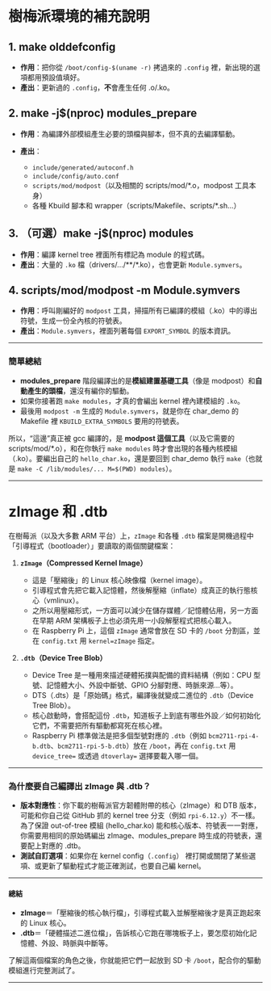 # 樹梅派環境的補充說明
## 1. make olddefconfig

* **作用**：把你從 `/boot/config-$(uname -r)` 拷過來的 `.config` 裡，新出現的選項都用預設值填好。
* **產出**：更新過的 `.config`，**不**會產生任何 .o/.ko。

## 2. make -j\$(nproc) modules\_prepare

* **作用**：為編譯外部模組產生必要的頭檔與腳本，但不真的去編譯驅動。
* **產出**：

  * `include/generated/autoconf.h`
  * `include/config/auto.conf`
  * `scripts/mod/modpost`（以及相關的 scripts/mod/\*.o，modpost 工具本身）
  * 各種 Kbuild 腳本和 wrapper（scripts/Makefile、scripts/\*.sh…）

## 3. （可選）make -j\$(nproc) modules

* **作用**：編譯 kernel tree 裡面所有標記為 module 的程式碼。
* **產出**：大量的 `.ko` 檔（drivers/…/\*\*/\*.ko），也會更新 `Module.symvers`。

## 4. scripts/mod/modpost -m Module.symvers

* **作用**：呼叫剛編好的 `modpost` 工具，掃描所有已編譯的模組（.ko）中的導出符號，生成一份全內核的符號表。
* **產出**：`Module.symvers`，裡面列著每個 `EXPORT_SYMBOL` 的版本資訊。

---

### 簡單總結

* **modules\_prepare** 階段編譯出的是**模組建置基礎工具**（像是 modpost）和**自動產生的頭檔**，還沒有編你的驅動。
* 如果你接著跑 `make modules`，才真的會編出 kernel 裡內建模組的 `.ko`。
* 最後用 `modpost -m` 生成的 `Module.symvers`，就是你在 char\_demo 的 Makefile 裡 `KBUILD_EXTRA_SYMBOLS` 要用的符號表。

所以，“這邊”真正被 gcc 編譯的，是 **modpost 這個工具**（以及它需要的 scripts/mod/\*.o），和在你執行 `make modules` 時才會出現的各種內核模組（.ko）。要編出自己的 `hello_char.ko`，還是要回到 char\_demo 執行 `make`（也就是 `make -C /lib/modules/... M=$(PWD) modules`）。

---
# zImage 和 .dtb

在樹莓派（以及大多數 ARM 平台）上，`zImage` 和各種 `.dtb` 檔案是開機過程中「引導程式（bootloader）」要讀取的兩個關鍵檔案：

1. **`zImage`（Compressed Kernel Image）**

   * 這是「壓縮後」的 Linux 核心映像檔（kernel image）。
   * 引導程式會先把它載入記憶體，然後解壓縮（inflate）成真正的執行態核心（vmlinux）。
   * 之所以用壓縮形式，一方面可以減少在儲存媒體／記憶體佔用，另一方面在早期 ARM 架構板子上也必須先用一小段解壓程式把核心載入。
   * 在 Raspberry Pi 上，這個 `zImage` 通常會放在 SD 卡的 `/boot` 分割區，並在 `config.txt` 用 `kernel=zImage` 指定。

2. **`.dtb`（Device Tree Blob）**

   * Device Tree 是一種用來描述硬體拓撲與配備的資料結構（例如：CPU 型號、記憶體大小、外設中斷號、GPIO 分腳對應、時脈來源…等）。
   * DTS（.dts）是「原始碼」格式，編譯後就變成二進位的 `.dtb`（Device Tree Blob）。
   * 核心啟動時，會搭配這份 `.dtb`，知道板子上到底有哪些外設／如何初始化它們，不需要把所有驅動都寫死在核心裡。
   * Raspberry Pi 標準做法是把多個型號對應的 `.dtb`（例如 `bcm2711-rpi-4-b.dtb`、`bcm2711-rpi-5-b.dtb`）放在 `/boot`，再在 `config.txt` 用 `device_tree=` 或透過 `dtoverlay=` 選擇要載入哪一個。

---

### 為什麼要自己編譯出 zImage 與 .dtb？

* **版本對應性**：你下載的樹莓派官方韌體附帶的核心（zImage）和 DTB 版本，可能和你自己從 GitHub 抓的 kernel tree 分支（例如 `rpi-6.12.y`）不一樣。為了保證 out-of-tree 模組 (hello\_char.ko) 能和核心版本、符號表一一對應，你需要用相同的原始碼編出 zImage、modules\_prepare 時生成的符號表，還要配上對應的 .dtb。
* **測試自訂選項**：如果你在 kernel config（`.config`） 裡打開或關閉了某些選項、或更新了驅動程式才能正確測試，也要自己編 kernel。

---

#### 總結

* **zImage**＝「壓縮後的核心執行檔」，引導程式載入並解壓縮後才是真正跑起來的 Linux 核心。
* **.dtb**＝「硬體描述二進位檔」，告訴核心它跑在哪塊板子上，要怎麼初始化記憶體、外設、時脈與中斷等。

了解這兩個檔案的角色之後，你就能把它們一起放到 SD 卡 `/boot`，配合你的驅動模組進行完整測試了。

---